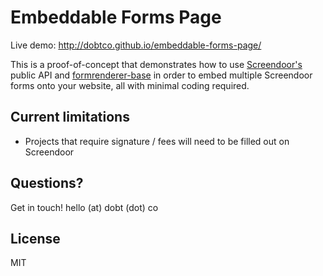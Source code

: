 Embeddable Forms Page
====

Live demo: http://dobtco.github.io/embeddable-forms-page/

This is a proof-of-concept that demonstrates how to use [Screendoor's](https://screendoor.dobt.co) public API and [formrenderer-base](https://github.com/dobtco/formrenderer-base) in order to embed multiple Screendoor forms onto your website, all with minimal coding required.

## Current limitations

- Projects that require signature / fees will need to be filled out on Screendoor

## Questions?

Get in touch! hello (at) dobt (dot) co

## License

MIT
